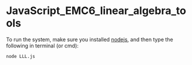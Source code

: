 # JavaScript_EMC6_linear_algebra_tools

To run the system, make sure you installed [nodejs](https://nodejs.org/), and then type the following in terminal (or cmd):

    node LLL.js

